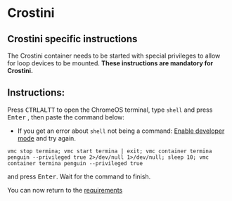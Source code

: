 # Crostini

## Crostini specific instructions

The Crostini container needs to be started with special privileges to allow for loop devices to be mounted. **These
instructions are mandatory for Crostini.**

## Instructions:

Press <kbd>CTRL</kbd><kbd>ALT</kbd><kbd>T</kbd> to open the ChromeOS terminal, type ``shell`` and press <kbd>Enter</kbd>
, then paste the command below:
- If you get an error about `shell` not being a command:
[Enable developer mode](https://www.androidauthority.com/how-to-enable-developer-mode-on-a-chromebook-906688/) and
try again.

```
vmc stop termina; vmc start termina | exit; vmc container termina penguin --privileged true 2>/dev/null 1>/dev/null; sleep 10; vmc container termina penguin --privileged true
```

and press <kbd>Enter</kbd>. Wait for the command to finish.

You can now return to the [requirements](/depthboot-pages/requirements.md)
